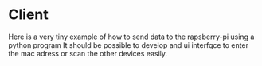 # Client 
Here is a very tiny example of how to send data to the rapsberry-pi using a python program
It should be possible to develop and ui interfqce to enter the mac adress or scan the other devices
easily.
